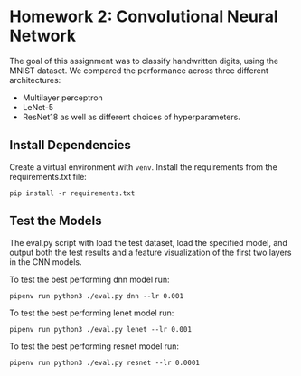 # Homework 2: Convolutional Neural Network

The goal of this assignment was to classify handwritten digits, using the MNIST dataset. We compared
the performance across three different architectures:
- Multilayer perceptron
- LeNet-5
- ResNet18
as well as different choices of hyperparameters.


## Install Dependencies

Create a virtual environment with `venv`. Install the requirements from
the requirements.txt file:
```
pip install -r requirements.txt
```

## Test the Models
The eval.py script with load the test dataset, load the specified model,
and output both the test results and a feature visualization of the first
two layers in the CNN models.

To test the best performing dnn model run:
```
pipenv run python3 ./eval.py dnn --lr 0.001
```
To test the best performing lenet model run:
```
pipenv run python3 ./eval.py lenet --lr 0.001
```
To test the best performing resnet model run:
```
pipenv run python3 ./eval.py resnet --lr 0.0001
```

